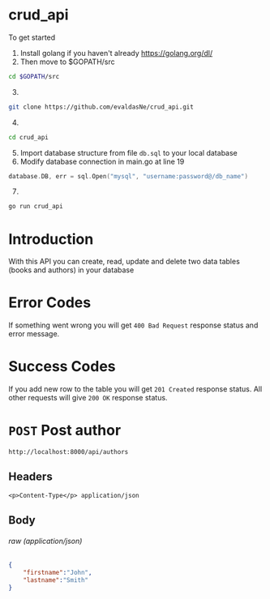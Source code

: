 # crud_api
To get started
1. Install golang if you haven't already https://golang.org/dl/
2. Then move to $GOPATH/src 
```sh
cd $GOPATH/src
```
3. 
```sh 
git clone https://github.com/evaldasNe/crud_api.git
```
4. 
```sh 
cd crud_api
```
5. Import database structure from file ```db.sql``` to your local database
6. Modify database connection in main.go at line 19
```go
database.DB, err = sql.Open("mysql", "username:password@/db_name")
```
7. 
```sh 
go run crud_api
```


# Introduction
With this API you can create, read, update and delete two data tables (books and authors) in your database

# Error Codes
If something went wrong you will get `400 Bad Request` response status and error message.

# Success Codes
If you add new row to the table you will get `201 Created` response status.
All other requests will give `200 OK` response status.

# `POST` Post author
```http://localhost:8000/api/authors```
## Headers
`<p>Content-Type</p> application/json`
## Body 
###### raw (application/json)
```JSON
{
	"firstname":"John",
	"lastname":"Smith"
}
```
